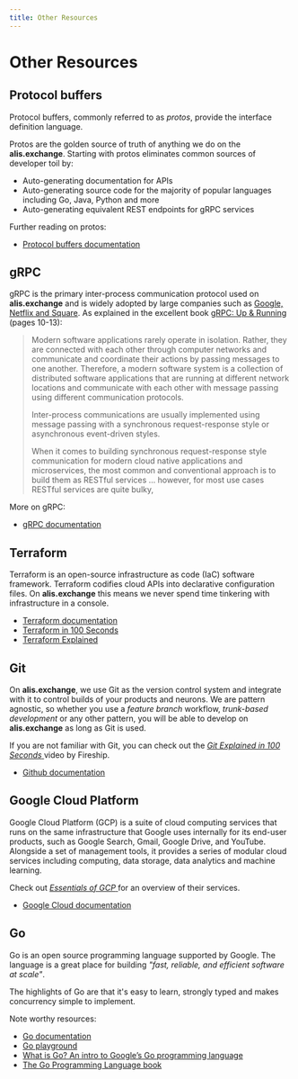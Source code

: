 ```yaml
---
title: Other Resources
---
```

# Other Resources

## Protocol buffers
Protocol buffers, commonly referred to as _protos_, provide the interface definition language. 

Protos are the golden source of truth of anything we do on the **alis.exchange**. Starting with protos eliminates common sources of developer toil by:
- Auto-generating documentation for APIs
- Auto-generating source code for the majority of popular languages including Go, Java, Python and more
- Auto-generating equivalent REST endpoints for gRPC services

Further reading on protos:
- [Protocol buffers documentation](https://developers.google.com/protocol-buffers)

## gRPC
gRPC is the primary inter-process communication protocol used on **alis.exchange** and is widely adopted by large companies
such as [Google, Netflix and Square](https://grpc.io/about/#whos-using-grpc-and-why").
As explained in the excellent book [gRPC: Up & Running]("https://www.amazon.com/gRPC-Running-Building-Applications-Kubernetes/dp/1492058335")
(pages 10-13):

> Modern software applications rarely operate in isolation. Rather, they are connected with each other through computer
> networks and communicate and coordinate their actions by passing messages to one another. Therefore, a modern software
> system is a collection of distributed software applications that are running at different network locations and
> communicate with each other with message passing using different communication protocols.
>
> Inter-process communications are usually implemented using message passing with a synchronous request-response style
> or asynchronous event-driven styles.
>
> When it comes to building synchronous request-response style communication for modern cloud native applications and
> microservices, the most common and conventional approach is to build them as RESTful services ...
> however, for most use cases RESTful services are quite bulky,

More on gRPC:
- [gRPC documentation](https://grpc.io/docs/)  
## Terraform
Terraform is an open-source infrastructure as code (IaC) software framework. 
Terraform codifies cloud APIs into declarative configuration files. On **alis.exchange** this means we never spend time tinkering with infrastructure in a console.
- [Terraform documentation](https://www.terraform.io/intro)
- [Terraform in 100 Seconds](https://www.youtube.com/watch?v=tomUWcQ0P3k)
- [Terraform Explained](https://www.youtube.com/watch?v=HmxkYNv1ksg)


## Git
On **alis.exchange**, we use Git as the version control system and integrate with it to control builds of your products
and neurons. We are pattern agnostic, so whether you use a _feature branch_ workflow, _trunk-based development_ or any
other pattern, you will be able to develop on **alis.exchange** as long as Git is used.

If you are not familiar with Git, you can check out the <a href="https://www.youtube.com/watch?v=hwP7WQkmECE" target="_blank">
_Git Explained in 100 Seconds_ </a> video by Fireship.

- [Github documentation](https://docs.github.com/en)

## Google Cloud Platform

Google Cloud Platform (GCP) is a suite of cloud computing services that runs on the same infrastructure that Google uses internally for its end-user products, such as Google Search, Gmail, Google Drive, and YouTube. Alongside a set of management tools, it provides a series of modular cloud services including computing, data storage, data analytics and machine learning.

Check out [_Essentials of GCP_ ](https://www.youtube.com/watch?v=4D3X6Xl5c_Y) for an overview of their services.

- [Google Cloud documentation](https://cloud.google.com/docs) 

## Go
Go is an open source programming language supported by Google. 
The language is a great place for building _"fast, reliable, and efficient software at scale"_. 

The highlights of Go are that it's easy to learn, strongly typed and makes concurrency simple to implement.

Note worthy resources:

- [Go documentation](https://go.dev/doc/) 
- [Go playground](https://go.dev/play/) 
- [What is Go? An intro to Google’s Go programming language](https://acloudguru.com/blog/engineering/what-is-go-an-intro-to-googles-go-programming-language-aka-golang) 
- [The Go Programming Language book](https://www.gopl.io/) 
